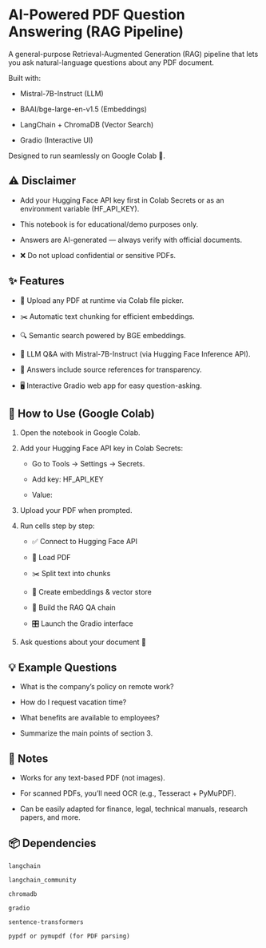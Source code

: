 # AI-Powered PDF Question Answering (RAG Pipeline)

A general-purpose Retrieval-Augmented Generation (RAG) pipeline that lets you ask natural-language questions about any PDF document.

Built with:

- Mistral-7B-Instruct (LLM)

- BAAI/bge-large-en-v1.5 (Embeddings)

- LangChain + ChromaDB (Vector Search)

- Gradio (Interactive UI)

Designed to run seamlessly on Google Colab 🚀.

## ⚠️ Disclaimer

- Add your Hugging Face API key first in Colab Secrets or as an environment variable (HF_API_KEY).

- This notebook is for educational/demo purposes only.

- Answers are AI-generated — always verify with official documents.

- ❌ Do not upload confidential or sensitive PDFs.

## ✨ Features

- 📂 Upload any PDF at runtime via Colab file picker.

- ✂️ Automatic text chunking for efficient embeddings.

- 🔍 Semantic search powered by BGE embeddings.

- 🤖 LLM Q&A with Mistral-7B-Instruct (via Hugging Face Inference API).

- 📑 Answers include source references for transparency.

- 🖥️ Interactive Gradio web app for easy question-asking.

## 🚀 How to Use (Google Colab)

1. Open the notebook in Google Colab.

2. Add your Hugging Face API key in Colab Secrets:

    - Go to Tools → Settings → Secrets.
  
    - Add key: HF_API_KEY
  
    - Value: <your Hugging Face API key>

3. Upload your PDF when prompted.

4. Run cells step by step:

    - ✅ Connect to Hugging Face API
  
    - 📑 Load PDF
  
    - ✂️ Split text into chunks
  
    - 🧩 Create embeddings & vector store
  
    - 🔗 Build the RAG QA chain
  
    - 🎛️ Launch the Gradio interface

5. Ask questions about your document 🎉

## 💡 Example Questions

- What is the company’s policy on remote work?

- How do I request vacation time?

- What benefits are available to employees?

- Summarize the main points of section 3.

## 📝 Notes

- Works for any text-based PDF (not images).

- For scanned PDFs, you’ll need OCR (e.g., Tesseract + PyMuPDF).

- Can be easily adapted for finance, legal, technical manuals, research papers, and more.

## 📦 Dependencies

`langchain`

`langchain_community`

`chromadb`

`gradio`

`sentence-transformers`

`pypdf or pymupdf (for PDF parsing)`

